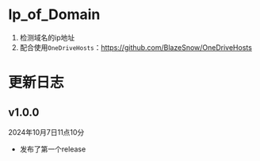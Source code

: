 # Ip_of_Domain

1. 检测域名的ip地址
2. 配合使用```OneDriveHosts```：<https://github.com/BlazeSnow/OneDriveHosts>

# 更新日志

## v1.0.0

2024年10月7日11点10分

- 发布了第一个release